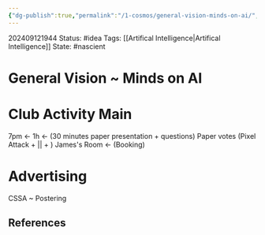 ```yaml
---
{"dg-publish":true,"permalink":"/1-cosmos/general-vision-minds-on-ai/","created":"2025-01-22T11:17:13.911-05:00","updated":"2024-09-12T21:07:16.046-04:00"}
---
```


202409121944
Status: #idea
Tags: [[Artifical Intelligence\|Artifical Intelligence]]
State: #nascient
# General Vision ~ Minds on AI
# Club Activity Main
7pm <-
1h <- (30 minutes paper presentation + questions)
Paper votes (Pixel Attack + || + ) 
James's Room <- (Booking)

# Advertising
CSSA ~ 
Postering








## References
